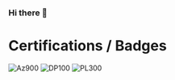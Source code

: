 ### Hi there 👋


# Certifications / Badges
![Az900](![microsoft-certified-azure-fundamentals](https://user-images.githubusercontent.com/99099314/222844696-4562cb1a-bb94-4aa8-b346-0cdf41dc54c1.png)
) 
![DP100](![microsoft-certified-azure-data-scientist-associate](https://user-images.githubusercontent.com/99099314/222844724-642bd474-33c0-4203-a610-2cbae6878b2a.png)
) 
![PL300](![microsoft-certified-power-bi-data-analyst-associate](https://user-images.githubusercontent.com/99099314/222844782-e4c86c95-375e-4faf-98a7-eb8ee8415395.png)
)

